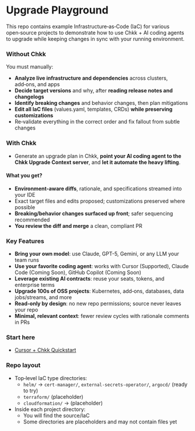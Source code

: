 # Upgrade Playground

This repo contains example Infrastructure‑as‑Code (IaC) for various open‑source projects to demonstrate how to use Chkk + AI coding agents to upgrade while keeping changes in sync with your running environment.

### Without Chkk

You must manually:
- **Analyze live infrastructure and dependencies** across clusters, add‑ons, and apps
- **Decide target versions** and why, after **reading release notes and changelogs**
- **Identify breaking changes** and behavior changes, then plan mitigations
- **Edit all IaC files** (values.yaml, templates, CRDs) **while preserving customizations**
- Re‑validate everything in the correct order and fix fallout from subtle changes

### With Chkk
- Generate an upgrade plan in Chkk, **point your AI coding agent to the Chkk Upgrade Context server**, and **let it automate the heavy lifting**.

#### What you get?

  - **Environment‑aware diffs**, rationale, and specifications streamed into your IDE
  - Exact target files and edits proposed; customizations preserved where possible
  - **Breaking/behavior changes surfaced up front**; safer sequencing recommended
  - **You review the diff and merge** a clean, compliant PR

### Key Features

- **Bring your own model**: use Claude, GPT-5, Gemini, or any LLM your team runs
- **Use your favorite coding agent**: works with Cursor (Supported), Claude Code (Coming Soon), GitHub Copilot (Coming Soon)
- **Leverage existing AI contracts**: reuse your seats, tokens, and enterprise terms
- **Upgrade 100s of OSS projects**: Kubernetes, add‑ons, databases, data jobs/streams, and more
- **Read‑only by design**: no new repo permissions; source never leaves your repo
- **Minimal, relevant context**: fewer review cycles with rationale comments in PRs

### Start here
- [Cursor + Chkk Quickstart](https://docs.chkk.io/overview/quickstart-upgrade-context-mcp)

### Repo layout
- Top‑level IaC type directories:
  - `helm/` → `cert-manager/`, `external-secrets-operator/`, `argocd/` (ready to try)
  - `terraform/`  (placeholder)
  - `cloudformation/` → (placeholder)
- Inside each project directory:
  - You will find the source/IaC
  - Some directories are placeholders and may not contain files yet
